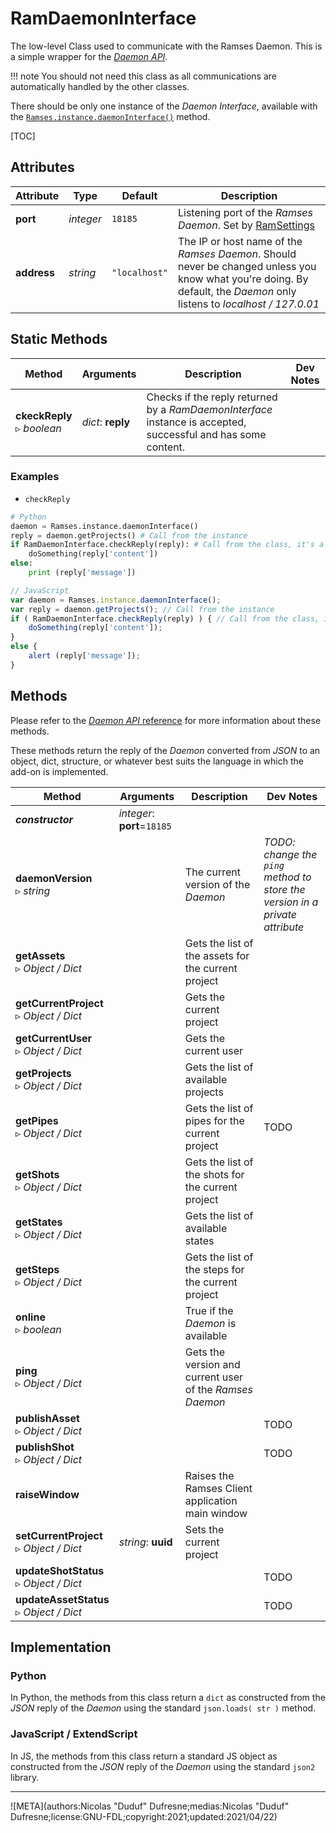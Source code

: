 # RamDaemonInterface

The low-level Class used to communicate with the Ramses Daemon. This is a simple wrapper for the [*Daemon API*](../../daemon-reference/).

!!! note
    You should not need this class as all communications are automatically handled by the other classes.

There should be only one instance of the *Daemon Interface*, available with the [`Ramses.instance.daemonInterface()`](ramses.md) method.

[TOC]

## Attributes

| Attribute | Type | Default | Description |
| --- | --- | --- | --- |
| **port** | *integer* | `18185` | Listening port of the *Ramses Daemon*. Set by [RamSettings](ram_settings.md) |
| **address** | *string* | `"localhost"` | The IP or host name of the *Ramses Daemon*. Should never be changed unless you know what you're doing. By default, the *Daemon* only listens to *localhost / 127.0.01* |

## Static Methods

| Method | Arguments | Description | Dev Notes |
| --- | --- | --- | --- |
| **ckeckReply**<br />▹ *boolean* | *dict*: **reply** | Checks if the reply returned by a *RamDaemonInterface* instance is accepted, successful and has some content. |  |

### Examples

- `checkReply`

```py
# Python
daemon = Ramses.instance.daemonInterface()
reply = daemon.getProjects() # Call from the instance
if RamDaemonInterface.checkReply(reply): # Call from the class, it's a static method
    doSomething(reply['content'])
else:
    print (reply['message'])
```

```js
// JavaScript
var daemon = Ramses.instance.daemonInterface();
var reply = daemon.getProjects(); // Call from the instance
if ( RamDaemonInterface.checkReply(reply) ) { // Call from the class, it's a static method
    doSomething(reply['content']);
}
else {
    alert (reply['message']);
}
```

## Methods

Please refer to the [*Daemon API* reference](../../daemon-reference/) for more information about these methods.

These methods return the reply of the *Daemon* converted from *JSON* to an object, dict, structure, or whatever best suits the language in which the add-on is implemented.

| Method | Arguments | Description | Dev Notes |
| --- | --- | --- | --- |
| ***constructor*** | *integer*: **port**=`18185` | |
| **daemonVersion**<br />▹ *string* |  | The current version of the *Daemon* | *TODO: change the `ping` method to store the version in a private attribute* |
| **getAssets**<br />▹ *Object / Dict* | | Gets the list of the assets for the current project |
| **getCurrentProject**<br />▹ *Object / Dict* | | Gets the current project | |
| **getCurrentUser**<br />▹ *Object / Dict* | | Gets the current user | |
| **getProjects**<br />▹ *Object / Dict* | | Gets the list of available projects |
| **getPipes**<br />▹ *Object / Dict* | | Gets the list of pipes for the current project | TODO |
| **getShots**<br />▹ *Object / Dict* | | Gets the list of the shots for the current project |
| **getStates**<br />▹ *Object / Dict* | | Gets the list of available states |
| **getSteps**<br />▹ *Object / Dict* | | Gets the list of the steps for the current project |
| **online**<br />▹ *boolean* | | True if the *Daemon* is available |
| **ping**<br />▹ *Object / Dict*  | | Gets the version and current user of the *Ramses Daemon* |
| **publishAsset**<br />▹ *Object / Dict*  | | | TODO |
| **publishShot**<br />▹ *Object / Dict*  | | | TODO |
| **raiseWindow** | | Raises the Ramses Client application main window |
| **setCurrentProject**<br />▹ *Object / Dict*  | *string*: **uuid** | Sets the current project |
| **updateShotStatus**<br />▹ *Object / Dict*  | | | TODO |
| **updateAssetStatus**<br />▹ *Object / Dict*  | | | TODO |

## Implementation

### Python

In Python, the methods from this class return a `dict` as constructed from the *JSON* reply of the *Daemon* using the standard `json.loads( str )` method.

### JavaScript / ExtendScript

In JS, the methods from this class return a standard JS object as constructed from the *JSON* reply of the *Daemon* using the standard `json2` library.

____

![META](authors:Nicolas "Duduf" Dufresne;medias:Nicolas "Duduf" Dufresne;license:GNU-FDL;copyright:2021;updated:2021/04/22)
